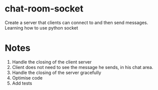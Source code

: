 # chat-room-socket
Create a server that clients can connect to and then send messages. Learning how to use python socket

# Notes

1) Handle the closing of the client server 
2) Client does not need to see the message he sends, in his chat area.
3) Handle the closing of the server gracefully
4) Optimise code
5) Add tests 
